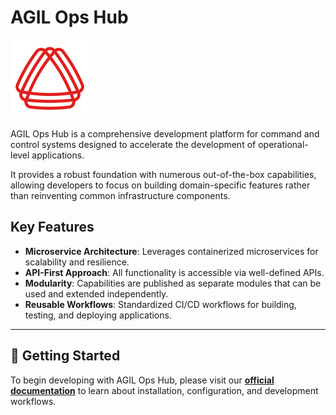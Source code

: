 # AGIL Ops Hub

![AGIL Ops Hub Logo](./logo.png)

AGIL Ops Hub is a comprehensive development platform for command and control systems designed to accelerate the development of operational-level applications.

It provides a robust foundation with numerous out-of-the-box capabilities, allowing developers to focus on building domain-specific features rather than reinventing common infrastructure components.

## Key Features

-   **Microservice Architecture**: Leverages containerized microservices for scalability and resilience.
-   **API-First Approach**: All functionality is accessible via well-defined APIs.
-   **Modularity**: Capabilities are published as separate modules that can be used and extended independently.
-   **Reusable Workflows**: Standardized CI/CD workflows for building, testing, and deploying applications.

---

## 🚀 Getting Started

To begin developing with AGIL Ops Hub, please visit our **[official documentation](https://mssfoobar.github.io/docs/)** to learn about installation, configuration, and development workflows.
